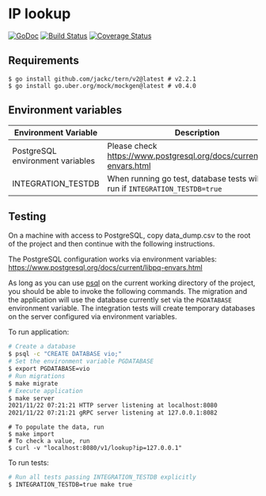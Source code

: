 # IP lookup

[![GoDoc](https://godoc.org/github.com/henvic/vio?status.svg)](https://godoc.org/github.com/henvic/vio) [![Build Status](https://github.com/henvic/vio/workflows/Integration/badge.svg)](https://github.com/henvic/vio/actions?query=workflow%3AIntegration) [![Coverage Status](https://coveralls.io/repos/henvic/vio/badge.svg)](https://coveralls.io/r/henvic/vio)

## Requirements
```shell
$ go install github.com/jackc/tern/v2@latest # v2.2.1
$ go install go.uber.org/mock/mockgen@latest # v0.4.0
```


## Environment variables

| Environment Variable             | Description                                                                     |
| -------------------------------- | ------------------------------------------------------------------------------- |
| PostgreSQL environment variables | Please check https://www.postgresql.org/docs/current/libpq-envars.html          |
| INTEGRATION_TESTDB               | When running go test, database tests will only run if `INTEGRATION_TESTDB=true` |


## Testing
On a machine with access to PostgreSQL, copy data_dump.csv to the root of the project and then continue with the following instructions.

The PostgreSQL configuration works via environment variables:
https://www.postgresql.org/docs/current/libpq-envars.html

As long as you can use [psql](https://www.postgresql.org/docs/current/app-psql.html) on the current working directory of the project, you should be able to invoke the following commands.
The migration and the application will use the database currently set via the `PGDATABASE` environment variable.
The integration tests will create temporary databases on the server configured via environment variables.

To run application:

```sh
# Create a database
$ psql -c "CREATE DATABASE vio;"
# Set the environment variable PGDATABASE
$ export PGDATABASE=vio
# Run migrations
$ make migrate
# Execute application
$ make server
2021/11/22 07:21:21 HTTP server listening at localhost:8080
2021/11/22 07:21:21 gRPC server listening at 127.0.0.1:8082
```


```shell
# To populate the data, run
$ make import
# To check a value, run
$ curl -v "localhost:8080/v1/lookup?ip=127.0.0.1"
```

To run tests:

```sh
# Run all tests passing INTEGRATION_TESTDB explicitly
$ INTEGRATION_TESTDB=true make true
```

